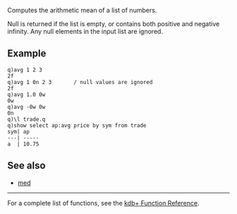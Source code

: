 Computes the arithmetic mean of a list of numbers.

Null is returned if the list is empty, or contains both positive and negative infinity. Any null elements in the input list are ignored.

Example
-------

    q)avg 1 2 3
    2f
    q)avg 1 0n 2 3       / null values are ignored
    2f
    q)avg 1.0 0w
    0w
    q)avg -0w 0w
    0n
    q)\l trade.q
    q)show select ap:avg price by sym from trade
    sym| ap
    ---| -----
    a  | 10.75

See also
--------

-   [med](Reference/med "wikilink")

------------------------------------------------------------------------

For a complete list of functions, see the [kdb+ Function Reference](Reference "wikilink").
